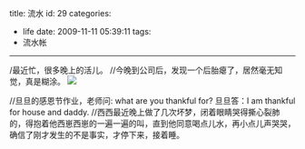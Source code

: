 title: 流水
id: 29
categories:
  - life
date: 2009-11-11 05:39:11
tags:
  - 流水帐
---

/最近忙，很多晚上的活儿。
//今晚到公司后，发现一个后胎瘪了，居然毫无知觉，真是糊涂。
[![](http://papasocean.files.wordpress.com/2009/11/special_ru10_pre_work.jpg?w=300)](http://papasocean.files.wordpress.com/2009/11/special_ru10_pre_work.jpg?w=300)

//旦旦的感恩节作业，老师问: what are you thankful for? 旦旦答：I am thankful for house and daddy. 
//西西最近晚上做了几次坏梦，闭着眼睛哭得撕心裂肺的，得抱着他西崽西崽的一遍一遍的叫，直到他同意喝点儿水，再小点儿声哭哭，确信了刚才发生的不是事实，才停下来，接着睡。

